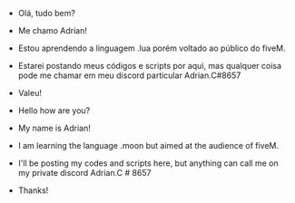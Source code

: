 - Olá, tudo bem?
- Me chamo Adrian!
- Estou aprendendo a linguagem .lua porém voltado ao público do fiveM.
- Estarei postando meus códigos e scripts por aqui, mas qualquer coisa pode me chamar em meu discord particular Adrian.C#8657
- Valeu!

- Hello how are you?
- My name is Adrian!
- I am learning the language .moon but aimed at the audience of fiveM.
- I'll be posting my codes and scripts here, but anything can call me on my private discord Adrian.C # 8657
- Thanks!
